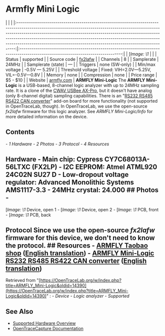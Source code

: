 # Armfly Mini Logic
| | | |:-----------------------------------------------------------------------------------------------------------------------------------------------------------------------------------------------------------------------------------------------------------------------------------------------------------------------------------------------------------------------------------------------------:|:----------------------------------------------------------------------------------------------------------------------------------:| | [*Image: \1* | | | Status | supported | | Source code | [fx2lafw](http://github.com/OpenTraceLab/?p=OpenTraceCapture.git;a=tree;f=src/hardware/fx2lafw) | | Channels | 8 | | Samplerate | 24MHz | | Samplerate (state) | — | | Triggers | none (SW-only) | | Min/max voltage | -0.5V — 5.25V | | Threshold voltage | Fixed: VIH=2.0V—5.25V, VIL=-0.5V—0.8V | | Memory | none | | Compression | none | | Price range | \$5 - \$10 | | Website | [armfly.com](http://www.armfly.com/product/Mini-Logic/mini-logic.htm) | **ARMFLY Mini-Logic** The **ARMFLY Mini-Logic** is a USB-based, 8-channel logic analyzer with up to 24MHz sampling rate. It is a clone of the [CWAV USBee AX-Pro](https://OpenTraceLab.org/w/index.php?title=CWAV_USBee_AX-Pro&action=edit&redlink=1 "CWAV USBee AX-Pro \(page does not exist\)"), but it doesn't have analog (only 8-channel digital) sampling capabilities. There is an "[RS232 RS485 RS422 CAN converter](http://item.taobao.com/item.htm?id=16943624739)" add-on board for more functionality (not supported in OpenTraceLab, though). In OpenTraceLab, we use the open-source *fx2lafw* firmware for this logic analyzer. See *ARMFLY Mini-Logic/Info* for more detailed information on the device.
## Contents
\- *1 Hardware* \- *2 Photos* \- *3 Protocol* \- *4 Resources*
## Hardware \- **Main chip**: Cypress CY7C68013A-56LTXC (FX2LP) \- **I2C EEPROM**: Atmel ATML920 24C02N SU27 D \- **Low-dropout voltage regulator**: Advanced Monolithic Systems AMS1117-3.3 \- **24MHz crystal**: 24.000 ## Photos \-
[*Image: \1*
Device, open 1
\-
[*Image: \1*
Device, open 2
\-
[*Image: \1*
PCB, front
\-
[*Image: \1*
PCB, back
## Protocol Since we use the open-source *fx2lafw* firmware for this device, we don't need to know the protocol. ## Resources \- [ARMFLY Taobao shop](http://item.taobao.com/item.htm?id=14408505465) ([English translation](http://translate.google.com/translate?hl=en&sl=zh-CN&tl=en&u=http%3A%2F%2Fitem.taobao.com%2Fitem.htm%3Fid%3D14408505465)) \- [ARMFLY Mini-Logic RS232 RS485 RS422 CAN converter](http://item.taobao.com/item.htm?id=16943624739) ([English translation](http://translate.google.com/translate?sl=zh-CN&tl=en&js=n&prev=_t&hl=en&ie=UTF-8&layout=2&eotf=1&u=http%3A%2F%2Fitem.taobao.com%2Fitem.htm%3Fid%3D16943624739&act=url))
Retrieved from "[https://OpenTraceLab.org/w/index.php?title=ARMFLY_Mini-Logic&oldid=14390](https://OpenTraceLab.org/w/index.php?title=ARMFLY_Mini-Logic&oldid=14390)"
: \- *Device* \- *Logic analyzer* \- *Supported*
## See Also
- [Supported Hardware Overview](../supported-hardware.md)
- [OpenTraceCapture Documentation](../../opentracecapture/overview.md)

